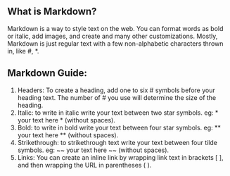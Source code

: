 ## What is Markdown?
Markdown is a way to style text on the web. You can format words as bold or italic, add images, and create and many other customizations. Mostly, Markdown is just regular text with a few non-alphabetic characters thrown in, like #, *.

## Markdown Guide:
1. Headers: To create a heading, add one to six # symbols before your heading text. The number of # you use will determine the size of the heading.
2. Italic: to write in italic write your text between two star symbols. eg: * your text here * (without spaces).
3. Bold: to write in bold write your text between four star symbols. eg: ** your text here ** (without spaces).
4. Strikethrough: to strikethrough text write your text between four tilde symbols. eg: ~~ your text here ~~ (without spaces).
5. Links: You can create an inline link by wrapping link text in brackets [ ], and then wrapping the URL in parentheses ( ).
